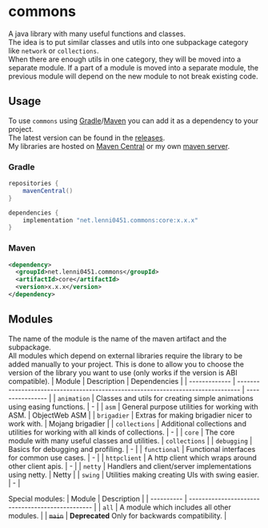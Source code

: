 # commons
A java library with many useful functions and classes.\
The idea is to put similar classes and utils into one subpackage category like `network` or `collections`.\
When there are enough utils in one category, they will be moved into a separate module. If a part of a module is moved into a separate module, the previous module will depend on the new module to not break existing code.

## Usage
To use `commons` using [Gradle](#gradle)/[Maven](#maven) you can add it as a dependency to your project.\
The latest version can be found in the [releases](https://github.com/Lenni0451/commons/releases).\
My libraries are hosted on [Maven Central](https://mvnrepository.com/artifact/net.lenni0451.commons) or my own [maven server](https://maven.lenni0451.net/).

### Gradle
```groovy
repositories {
    mavenCentral()
}

dependencies {
    implementation "net.lenni0451.commons:core:x.x.x"
}
```

### Maven
```xml
<dependency>
  <groupId>net.lenni0451.commons</groupId>
  <artifactId>core</artifactId>
  <version>x.x.x</version>
</dependency>
```

## Modules
The name of the module is the name of the maven artifact and the subpackage.\
All modules which depend on external libraries require the library to be added manually to your project.
This is done to allow you to choose the version of the library you want to use (only works if the version is ABI compatible).
| Module        | Description                                                                     | Dependencies     |
| ------------- | ------------------------------------------------------------------------------- | ---------------- |
| `animation`   | Classes and utils for creating simple animations using easing functions.        | -                |
| `asm`         | General purpose utilities for working with ASM.                                 | ObjectWeb ASM    |
| `brigadier`   | Extras for making brigadier nicer to work with.                                 | Mojang brigadier |
| `collections` | Additional collections and utilities for working with all kinds of collections. | -                |
| `core`        | The core module with many useful classes and utilities.                         | `collections`    |
| `debugging`   | Basics for debugging and profiling.                                             | -                |
| `functional`  | Functional interfaces for common use cases.                                     | -                |
| `httpclient`  | A http client which wraps around other client apis.                             | -                |
| `netty`       | Handlers and client/server implementations using netty.                         | Netty            |
| `swing`       | Utilities making creating UIs with swing easier.                                | -                |

Special modules:
| Module     | Description                                      |
| ---------- | ------------------------------------------------ |
| `all`      | A module which includes all other modules.       |
| ~~`main`~~ | __Deprecated__ Only for backwards compatibility. |
